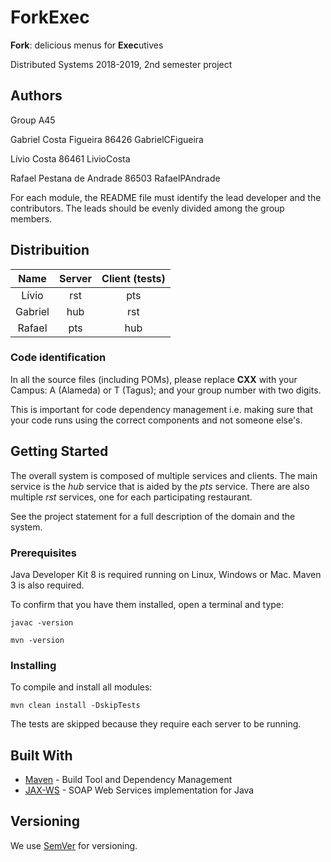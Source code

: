 # ForkExec

**Fork**: delicious menus for **Exec**utives

Distributed Systems 2018-2019, 2nd semester project

## Authors

Group A45

Gabriel Costa Figueira 86426 GabrielCFigueira

Lívio Costa 86461 LivioCosta

Rafael Pestana de Andrade 86503 RafaelPAndrade


For each module, the README file must identify the lead developer and the contributors.
The leads should be evenly divided among the group members.


## Distribuition

| Name    | Server | Client (tests)  |
|:-------:|:------:|:---------------:|
| Lívio   | rst    | pts             |
| Gabriel | hub    | rst             |
| Rafael  | pts    | hub             |


### Code identification

In all the source files (including POMs), please replace __CXX__ with your Campus: A (Alameda) or T (Tagus); and your group number with two digits.

This is important for code dependency management
i.e. making sure that your code runs using the correct components and not someone else's.


## Getting Started

The overall system is composed of multiple services and clients.
The main service is the _hub_ service that is aided by the _pts_ service.
There are also multiple _rst_ services, one for each participating restaurant.

See the project statement for a full description of the domain and the system.



### Prerequisites

Java Developer Kit 8 is required running on Linux, Windows or Mac.
Maven 3 is also required.

To confirm that you have them installed, open a terminal and type:

```
javac -version

mvn -version
```


### Installing

To compile and install all modules:

```
mvn clean install -DskipTests
```

The tests are skipped because they require each server to be running.


## Built With

* [Maven](https://maven.apache.org/) - Build Tool and Dependency Management
* [JAX-WS](https://javaee.github.io/metro-jax-ws/) - SOAP Web Services implementation for Java



## Versioning

We use [SemVer](http://semver.org/) for versioning. 



